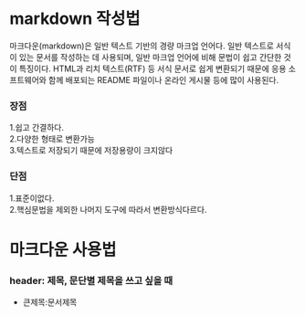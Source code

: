 # markdown 작성법
마크다운(markdown)은 일반 텍스트 기반의 경량 마크업 언어다. 일반 텍스트로 서식이 있는 문서를 작성하는 데 사용되며, 일반 마크업 언어에 비해 문법이 쉽고 간단한 것이 특징이다. HTML과 리치 텍스트(RTF) 등 서식 문서로 쉽게 변환되기 때문에 응용 소프트웨어와 함께 배포되는 README 파일이나 온라인 게시물 등에 많이 사용된다.
### 장점
1.쉽고 간결하다.<br>
2.다양한 형태로 변환가능<br>
3.텍스트로 저장되기 때문에 저장용량이 크지않다<br>
### 단점
1.표준이없다.<br>
2.핵심문법을 제외한 나머지 도구에 따라서 변환방식다르다.

# 마크다운 사용법
### header: 제목, 문단별 제목을 쓰고 싶을 때
<ul><li>큰제목:문서제목</li></ul><br>
